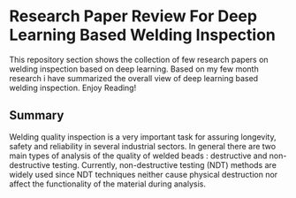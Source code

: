 # Research Paper Review For Deep Learning Based Welding Inspection 

This repository section shows the collection of few research papers on welding inspection based on deep learning. Based on my few month research i have summarized the overall view of deep learning based welding inspection. Enjoy Reading!


## Summary

Welding quality inspection is a very important task for assuring longevity, safety and reliability in several industrial sectors. In general there are two main types of analysis of the quality of welded beads : destructive and non-destructive testing. Currently, non-destructive testing (NDT) methods are widely used since NDT techniques neither cause physical destruction nor affect the functionality of the material during analysis. 

 


